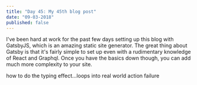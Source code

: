 ```yaml
---
title: "Day 45: My 45th blog post"
date: "09-03-2018"
published: false
---
```

I've been hard at work for the past few days setting up this blog with GatsbyJS, which is an amazing static site generator. The great thing about Gatsby is that it's fairly simple to set up even with a rudimentary knowledge of React and Graphql. Once you have the basics down though, you can add much more complexity to your site.

how to do the typing effect...loops into real world action
failure
